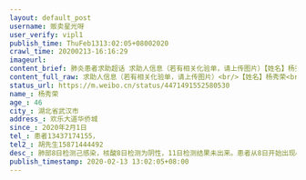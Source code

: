 ```yaml
---
layout: default_post
username: 贩卖星光呀
user_verify: vipl1
publish_time: ThuFeb1313:02:05+08002020
crawl_time: 20200213-16:16:29
imageurl: 
content_brief: 肺炎患者求助超话 求助人信息（若有相关化验单，请上传图片）【姓名】杨秀荣【年龄】46【所在城市】湖北省武汉市【所在小区、社区】欢乐大道华侨城【患病时间】2020年2月1日【联系方式】患者13437174155，【其他紧急联系人】胡先生15871444492【病情描述】肺部8日检测己感染，核酸8日检测 ...全文
content_full_raw: 求助人信息（若有相关化验单，请上传图片）<br/>【姓名】杨秀荣<br/>【年龄】46<br/>【所在城市】湖北省武汉市<br/>【所在小区、社区】欢乐大道华侨城<br/>【患病时间】2020年2月1日<br/>【联系方式】患者13437174155，<br/>【其他紧急联系人】胡先生15871444492<br/>【病情描述】肺部8日检测己感染，核酸8日检测为阴性，11日检测结果未出来。患者从8日开始出现心慌，气短，药品拜复乐、盐酸阿比多尔、奥司他韦过敏，患者有血糖低、血压低，今天心跳114次/分钟，昨天晚上差点就晕死过去，请救救这位患者，速速安排住院治疗
status_url: https://m.weibo.cn/status/4471491552580530
name_: 杨秀荣
age_: 46
city_: 湖北省武汉市
address_: 欢乐大道华侨城
since_: 2020年2月1日
tel_: 患者13437174155，
tel2_: 胡先生15871444492
desc_: 肺部8日检测己感染，核酸8日检测为阴性，11日检测结果未出来。患者从8日开始出现心慌，气短，药品拜复乐、盐酸阿比多尔、奥司他韦过敏，患者有血糖低、血压低，今天心跳114次/分钟，昨天晚上差点就晕死过去，请救救这位患者，速速安排住院治疗
publish_timestamp: 2020-02-13 13:02:05+08:00
---
```

